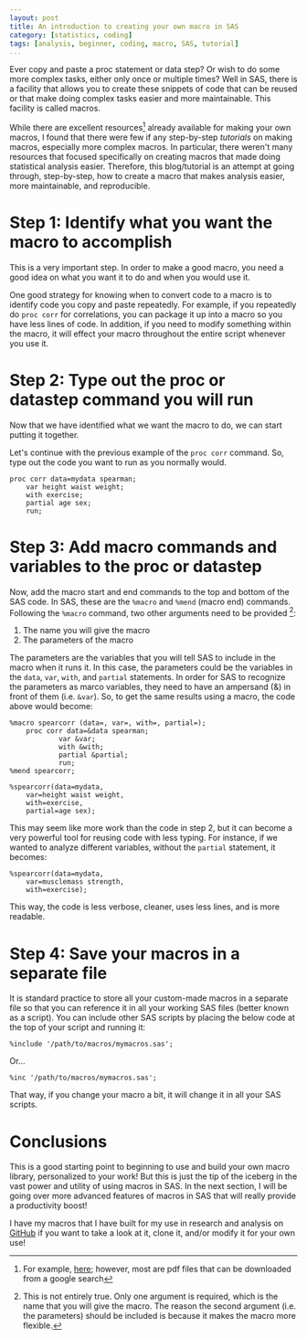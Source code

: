 ```yaml
---
layout: post
title: An introduction to creating your own macro in SAS
category: [statistics, coding]
tags: [analysis, beginner, coding, macro, SAS, tutorial]
...
```


Ever copy and paste a proc statement or data step? Or wish to do some more complex tasks, either only once or multiple times? Well in SAS, there is a facility that allows you to create these snippets of code that can be reused or that make doing complex tasks easier and more maintainable. This facility is called macros.

While there are excellent resources[^2] already available for making your own macros, I found that there were few if any step-by-step *tutorials* on making macros, especially more complex macros. In particular, there weren't many resources that focused specifically on creating macros that made doing statistical analysis easier.  Therefore, this blog/tutorial is an attempt at going through, step-by-step, how to create a macro that makes analysis easier, more maintainable, and reproducible.

[^2]: For example, [here](http://scott.sherrillmix.com/blog/programmer/sas-macros-letting-sas-do-the-typing/); however, most are pdf files that can be downloaded from a google search

# Step 1: Identify what you want the macro to accomplish #

This is a very important step.  In order to make a good macro, you need a good idea on what you want it to do and when you would use it.

One good strategy for knowing when to convert code to a macro is to identify code you copy and paste repeatedly.  For example, if you repeatedly do `proc corr` for correlations, you can package it up into a macro so you have less lines of code.  In addition, if you need to modify something within the macro, it will effect your macro throughout the entire script whenever you use it.

# Step 2: Type out the proc or datastep command you will run #

Now that we have identified what we want the macro to do, we can start putting it together.

Let's continue with the previous example of the `proc corr` command.  So, type out the code you want to run as you normally would.

    proc corr data=mydata spearman;
        var height waist weight;
        with exercise;
        partial age sex;
        run;

# Step 3: Add macro commands and variables to the proc or datastep #

Now, add the macro start and end commands to the top and bottom of the SAS code.  In SAS, these are the `%macro` and `%mend` (macro end) commands.  Following the `%macro` command, two other arguments need to be provided [^1]:

1. The name you will give the macro
2. The parameters of the macro

The parameters are the variables that you will tell SAS to include in the macro when it runs it.  In this case, the parameters could be the variables in the `data`, `var`, `with`, and `partial` statements.  In order for SAS to recognize the parameters as marco variables, they need to have an ampersand (&) in front of them (i.e. `&var`).  So, to get the same results using a macro, the code above would become:

    %macro spearcorr (data=, var=, with=, partial=);
        proc corr data=&data spearman;
                var &var;
                with &with;
                partial &partial;
                run;
    %mend spearcorr;
    
    %spearcorr(data=mydata,
        var=height waist weight,
        with=exercise,
        partial=age sex);

[^1]: This is not entirely true.  Only one argument is required, which is the name that you will give the macro.  The reason the second argument (i.e. the parameters) should be included is because it makes the macro more flexible.

This may seem like more work than the code in step 2, but it can become a very powerful tool for reusing code with less typing.  For instance, if we wanted to analyze different variables, without the `partial` statement, it becomes:

    %spearcorr(data=mydata,
        var=musclemass strength,
        with=exercise);

This way, the code is less verbose, cleaner, uses less lines, and is more readable.

# Step 4: Save your macros in a separate file #

It is standard practice to store all your custom-made macros in a separate file so that you can reference it in all your working SAS files (better known as a script).  You can include other SAS scripts by placing the below code at the top of your script and running it:

    %include '/path/to/macros/mymacros.sas';

Or...

    %inc '/path/to/macros/mymacros.sas';

That way, if you change your macro a bit, it will change it in all your SAS scripts.

# Conclusions #

This is a good starting point to beginning to use and build your own macro library, personalized to your work!  But this is just the tip of the iceberg in the vast power and utility of using macros in SAS.  In the next section, I will be going over more advanced features of macros in SAS that will really provide a productivity boost!

I have my macros that I have built for my use in research and analysis on [GitHub](https://github.com/lwjohnst86/sasToolkit) if you want to take a look at it, clone it, and/or modify it for your own use!
